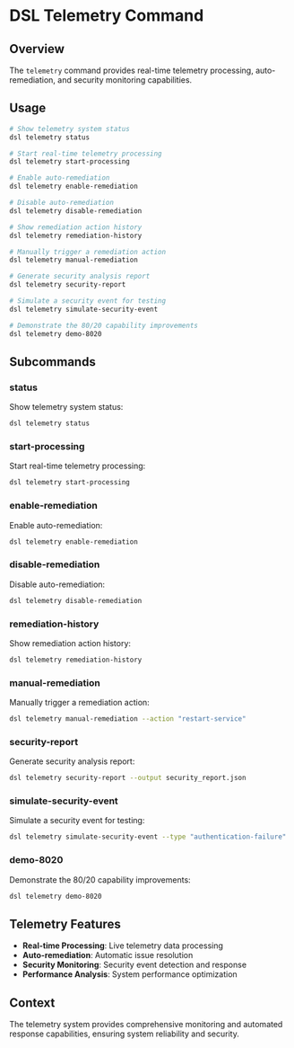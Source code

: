 # DSL Telemetry Command

## Overview
The `telemetry` command provides real-time telemetry processing, auto-remediation, and security monitoring capabilities.

## Usage
```bash
# Show telemetry system status
dsl telemetry status

# Start real-time telemetry processing
dsl telemetry start-processing

# Enable auto-remediation
dsl telemetry enable-remediation

# Disable auto-remediation
dsl telemetry disable-remediation

# Show remediation action history
dsl telemetry remediation-history

# Manually trigger a remediation action
dsl telemetry manual-remediation

# Generate security analysis report
dsl telemetry security-report

# Simulate a security event for testing
dsl telemetry simulate-security-event

# Demonstrate the 80/20 capability improvements
dsl telemetry demo-8020
```

## Subcommands

### status
Show telemetry system status:
```bash
dsl telemetry status
```

### start-processing
Start real-time telemetry processing:
```bash
dsl telemetry start-processing
```

### enable-remediation
Enable auto-remediation:
```bash
dsl telemetry enable-remediation
```

### disable-remediation
Disable auto-remediation:
```bash
dsl telemetry disable-remediation
```

### remediation-history
Show remediation action history:
```bash
dsl telemetry remediation-history
```

### manual-remediation
Manually trigger a remediation action:
```bash
dsl telemetry manual-remediation --action "restart-service"
```

### security-report
Generate security analysis report:
```bash
dsl telemetry security-report --output security_report.json
```

### simulate-security-event
Simulate a security event for testing:
```bash
dsl telemetry simulate-security-event --type "authentication-failure"
```

### demo-8020
Demonstrate the 80/20 capability improvements:
```bash
dsl telemetry demo-8020
```

## Telemetry Features
- **Real-time Processing**: Live telemetry data processing
- **Auto-remediation**: Automatic issue resolution
- **Security Monitoring**: Security event detection and response
- **Performance Analysis**: System performance optimization

## Context
The telemetry system provides comprehensive monitoring and automated response capabilities, ensuring system reliability and security. 
